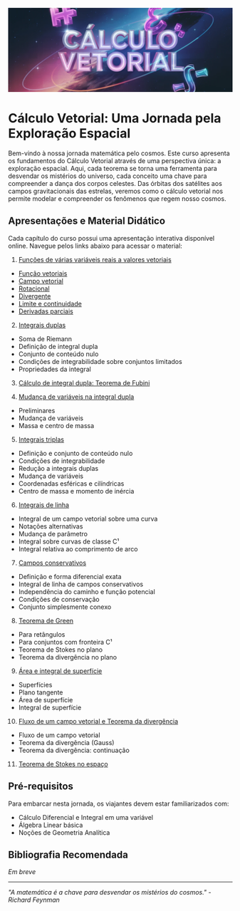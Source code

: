 ![cálculo vetorial](img/main.webp)

# Cálculo Vetorial: Uma Jornada pela Exploração Espacial

Bem-vindo à nossa jornada matemática pelo cosmos. Este curso apresenta os fundamentos do Cálculo Vetorial através de uma perspectiva única: a exploração espacial. Aqui, cada teorema se torna uma ferramenta para desvendar os mistérios do universo, cada conceito uma chave para compreender a dança dos corpos celestes. Das órbitas dos satélites aos campos gravitacionais das estrelas, veremos como o cálculo vetorial nos permite modelar e compreender os fenômenos que regem nosso cosmos.

## Apresentações e Material Didático

Cada capítulo do curso possui uma apresentação interativa disponível online. Navegue pelos links abaixo para acessar o material:

1. [Funções de várias variáveis reais a valores vetoriais](https://oangelo.github.io/Calculo-Vetorial-Exploracao-Espacial/slide-decks/funcoes-de-varias-variaveis-reais-a-valores-vetoriais.html)

- [Função vetoriais](https://oangelo.github.io/Calculo-Vetorial-Exploracao-Espacial/exercicios/capitulo-1/funcao-vetorial.html)
- [Campo vetorial](https://oangelo.github.io/Calculo-Vetorial-Exploracao-Espacial/exercicios/capitulo-1/campo-vetorial.html)
- [Rotacional](https://oangelo.github.io/Calculo-Vetorial-Exploracao-Espacial/exercicios/capitulo-1/rotacional.html)
- [Divergente](https://oangelo.github.io/Calculo-Vetorial-Exploracao-Espacial/exercicios/capitulo-1/divergente.html)
- [Limite e continuidade](https://oangelo.github.io/Calculo-Vetorial-Exploracao-Espacial/exercicios/capitulo-1/limites.html)
- [Derivadas parciais](https://oangelo.github.io/Calculo-Vetorial-Exploracao-Espacial/exercicios/capitulo-1/derivadas-parciais.html)

2. [Integrais duplas](https://oangelo.github.io/Calculo-Vetorial-Exploracao-Espacial/slide-decks/integrais-duplas.html)

- Soma de Riemann
- Definição de integral dupla
- Conjunto de conteúdo nulo
- Condições de integrabilidade sobre conjuntos limitados
- Propriedades da integral

3. [Cálculo de integral dupla: Teorema de Fubini](https://oangelo.github.io/Calculo-Vetorial-Exploracao-Espacial/slide-decks/calculo-de-integral-dupla-teorema-de-fubini.html)

4. [Mudança de variáveis na integral dupla](https://oangelo.github.io/Calculo-Vetorial-Exploracao-Espacial/slide-decks/mudanca-de-variaveis-na-integral-dupla.html)

- Preliminares
- Mudança de variáveis
- Massa e centro de massa

5. [Integrais triplas](https://oangelo.github.io/Calculo-Vetorial-Exploracao-Espacial/slide-decks/integrais-triplas.html)

- Definição e conjunto de conteúdo nulo
- Condições de integrabilidade
- Redução a integrais duplas
- Mudança de variáveis
- Coordenadas esféricas e cilíndricas
- Centro de massa e momento de inércia

6. [Integrais de linha](https://oangelo.github.io/Calculo-Vetorial-Exploracao-Espacial/slide-decks/integrais-de-linha.html)

- Integral de um campo vetorial sobre uma curva
- Notações alternativas
- Mudança de parâmetro
- Integral sobre curvas de classe C¹
- Integral relativa ao comprimento de arco

7. [Campos conservativos](https://oangelo.github.io/Calculo-Vetorial-Exploracao-Espacial/slide-decks/campos-conservativos.html)

- Definição e forma diferencial exata
- Integral de linha de campos conservativos
- Independência do caminho e função potencial
- Condições de conservação
- Conjunto simplesmente conexo

8. [Teorema de Green](https://oangelo.github.io/Calculo-Vetorial-Exploracao-Espacial/slide-decks/teorema-de-green.html)

- Para retângulos
- Para conjuntos com fronteira C¹
- Teorema de Stokes no plano
- Teorema da divergência no plano

9. [Área e integral de superfície](https://oangelo.github.io/Calculo-Vetorial-Exploracao-Espacial/slide-decks/area-e-integral-de-superficie.html)

- Superfícies
- Plano tangente
- Área de superfície
- Integral de superfície

10. [Fluxo de um campo vetorial e Teorema da divergência](https://oangelo.github.io/Calculo-Vetorial-Exploracao-Espacial/slide-decks/fluxo-de-um-campo-vetorial-teorema-da-divergencia.html)

- Fluxo de um campo vetorial
- Teorema da divergência (Gauss)
- Teorema da divergência: continuação

11. [Teorema de Stokes no espaço](https://oangelo.github.io/Calculo-Vetorial-Exploracao-Espacial/slide-decks/teorema-de-stokes-no-espaco.html)

## Pré-requisitos

Para embarcar nesta jornada, os viajantes devem estar familiarizados com:

- Cálculo Diferencial e Integral em uma variável
- Álgebra Linear básica
- Noções de Geometria Analítica

## Bibliografia Recomendada

_Em breve_

---

_"A matemática é a chave para desvendar os mistérios do cosmos." - Richard Feynman_
